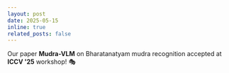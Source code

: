 ```yaml
---
layout: post
date: 2025-05-15
inline: true
related_posts: false
---
```


Our paper **Mudra-VLM** on Bharatanatyam mudra recognition accepted at **ICCV '25** workshop! 🎭

